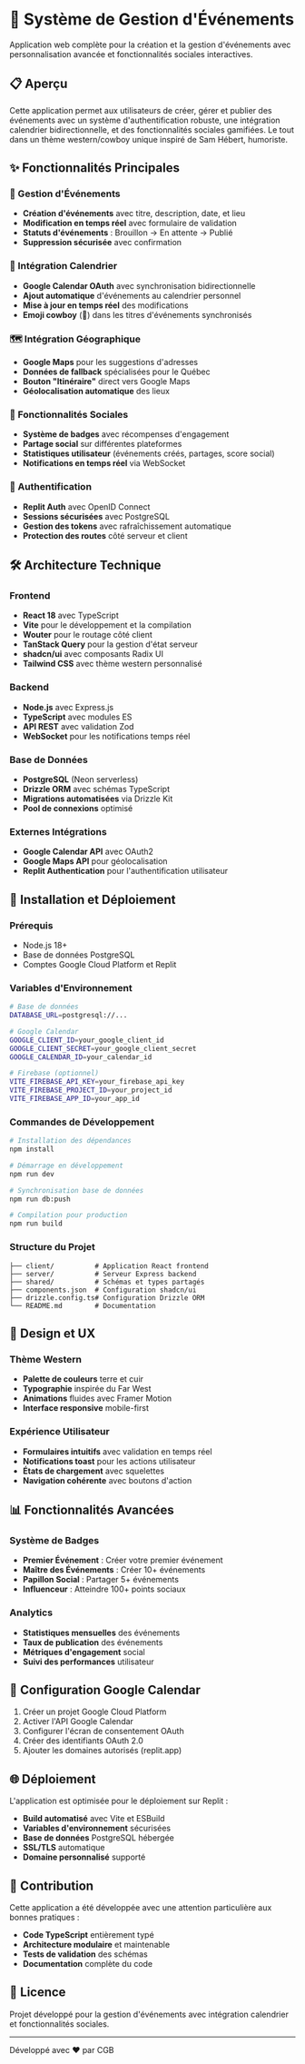 # 🤠 Système de Gestion d'Événements

Application web complète pour la création et la gestion d'événements avec personnalisation avancée et fonctionnalités sociales interactives.

## 📋 Aperçu

Cette application permet aux utilisateurs de créer, gérer et publier des événements avec un système d'authentification robuste, une intégration calendrier bidirectionnelle, et des fonctionnalités sociales gamifiées. Le tout dans un thème western/cowboy unique inspiré de Sam Hébert, humoriste.

## ✨ Fonctionnalités Principales

### 🎫 Gestion d'Événements
- **Création d'événements** avec titre, description, date, et lieu
- **Modification en temps réel** avec formulaire de validation
- **Statuts d'événements** : Brouillon → En attente → Publié
- **Suppression sécurisée** avec confirmation

### 📅 Intégration Calendrier
- **Google Calendar OAuth** avec synchronisation bidirectionnelle
- **Ajout automatique** d'événements au calendrier personnel
- **Mise à jour en temps réel** des modifications
- **Emoji cowboy** (🤠) dans les titres d'événements synchronisés

### 🗺️ Intégration Géographique
- **Google Maps** pour les suggestions d'adresses
- **Données de fallback** spécialisées pour le Québec
- **Bouton "Itinéraire"** direct vers Google Maps
- **Géolocalisation automatique** des lieux

### 👥 Fonctionnalités Sociales
- **Système de badges** avec récompenses d'engagement
- **Partage social** sur différentes plateformes
- **Statistiques utilisateur** (événements créés, partages, score social)
- **Notifications en temps réel** via WebSocket

### 🔐 Authentification
- **Replit Auth** avec OpenID Connect
- **Sessions sécurisées** avec PostgreSQL
- **Gestion des tokens** avec rafraîchissement automatique
- **Protection des routes** côté serveur et client

## 🛠️ Architecture Technique

### Frontend
- **React 18** avec TypeScript
- **Vite** pour le développement et la compilation
- **Wouter** pour le routage côté client
- **TanStack Query** pour la gestion d'état serveur
- **shadcn/ui** avec composants Radix UI
- **Tailwind CSS** avec thème western personnalisé

### Backend
- **Node.js** avec Express.js
- **TypeScript** avec modules ES
- **API REST** avec validation Zod
- **WebSocket** pour les notifications temps réel

### Base de Données
- **PostgreSQL** (Neon serverless)
- **Drizzle ORM** avec schémas TypeScript
- **Migrations automatisées** via Drizzle Kit
- **Pool de connexions** optimisé

### Externes Intégrations
- **Google Calendar API** avec OAuth2
- **Google Maps API** pour géolocalisation
- **Replit Authentication** pour l'authentification utilisateur

## 🚀 Installation et Déploiement

### Prérequis
- Node.js 18+
- Base de données PostgreSQL
- Comptes Google Cloud Platform et Replit

### Variables d'Environnement
```bash
# Base de données
DATABASE_URL=postgresql://...

# Google Calendar
GOOGLE_CLIENT_ID=your_google_client_id
GOOGLE_CLIENT_SECRET=your_google_client_secret
GOOGLE_CALENDAR_ID=your_calendar_id

# Firebase (optionnel)
VITE_FIREBASE_API_KEY=your_firebase_api_key
VITE_FIREBASE_PROJECT_ID=your_project_id
VITE_FIREBASE_APP_ID=your_app_id
```

### Commandes de Développement
```bash
# Installation des dépendances
npm install

# Démarrage en développement
npm run dev

# Synchronisation base de données
npm run db:push

# Compilation pour production
npm run build
```

### Structure du Projet
```
├── client/          # Application React frontend
├── server/          # Serveur Express backend  
├── shared/          # Schémas et types partagés
├── components.json  # Configuration shadcn/ui
├── drizzle.config.ts# Configuration Drizzle ORM
└── README.md        # Documentation
```

## 🎨 Design et UX

### Thème Western
- **Palette de couleurs** terre et cuir
- **Typographie** inspirée du Far West
- **Animations** fluides avec Framer Motion
- **Interface responsive** mobile-first

### Expérience Utilisateur
- **Formulaires intuitifs** avec validation en temps réel
- **Notifications toast** pour les actions utilisateur
- **États de chargement** avec squelettes
- **Navigation cohérente** avec boutons d'action

## 📊 Fonctionnalités Avancées

### Système de Badges
- **Premier Événement** : Créer votre premier événement
- **Maître des Événements** : Créer 10+ événements
- **Papillon Social** : Partager 5+ événements
- **Influenceur** : Atteindre 100+ points sociaux

### Analytics
- **Statistiques mensuelles** des événements
- **Taux de publication** des événements
- **Métriques d'engagement** social
- **Suivi des performances** utilisateur

## 🔧 Configuration Google Calendar

1. Créer un projet Google Cloud Platform
2. Activer l'API Google Calendar
3. Configurer l'écran de consentement OAuth
4. Créer des identifiants OAuth 2.0
5. Ajouter les domaines autorisés (replit.app)

## 🌐 Déploiement

L'application est optimisée pour le déploiement sur Replit :
- **Build automatisé** avec Vite et ESBuild
- **Variables d'environnement** sécurisées
- **Base de données** PostgreSQL hébergée
- **SSL/TLS** automatique
- **Domaine personnalisé** supporté

## 🤝 Contribution

Cette application a été développée avec une attention particulière aux bonnes pratiques :
- **Code TypeScript** entièrement typé
- **Architecture modulaire** et maintenable
- **Tests de validation** des schémas
- **Documentation** complète du code

## 📝 Licence

Projet développé pour la gestion d'événements avec intégration calendrier et fonctionnalités sociales.

---

Développé avec ❤️ par CGB

